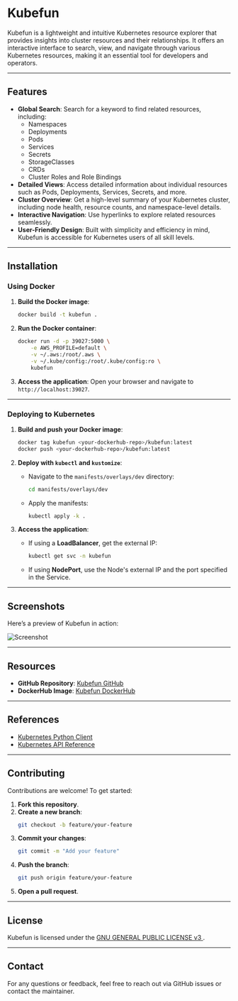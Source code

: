 # Kubefun

Kubefun is a lightweight and intuitive Kubernetes resource explorer that provides insights into cluster resources and their relationships. It offers an interactive interface to search, view, and navigate through various Kubernetes resources, making it an essential tool for developers and operators.

---

## Features

- **Global Search**: Search for a keyword to find related resources, including:
  - Namespaces
  - Deployments
  - Pods
  - Services
  - Secrets
  - StorageClasses
  - CRDs
  - Cluster Roles and Role Bindings
- **Detailed Views**: Access detailed information about individual resources such as Pods, Deployments, Services, Secrets, and more.
- **Cluster Overview**: Get a high-level summary of your Kubernetes cluster, including node health, resource counts, and namespace-level details.
- **Interactive Navigation**: Use hyperlinks to explore related resources seamlessly.
- **User-Friendly Design**: Built with simplicity and efficiency in mind, Kubefun is accessible for Kubernetes users of all skill levels.

---

## Installation

### Using Docker

1. **Build the Docker image**:
   ```bash
   docker build -t kubefun .
   ```

2. **Run the Docker container**:
   ```bash
   docker run -d -p 39027:5000 \
       -e AWS_PROFILE=default \
       -v ~/.aws:/root/.aws \
       -v ~/.kube/config:/root/.kube/config:ro \
       kubefun
   ```

3. **Access the application**:
   Open your browser and navigate to `http://localhost:39027`.

---

### Deploying to Kubernetes

1. **Build and push your Docker image**:
   ```bash
   docker tag kubefun <your-dockerhub-repo>/kubefun:latest
   docker push <your-dockerhub-repo>/kubefun:latest
   ```

2. **Deploy with `kubectl` and `kustomize`**:
   - Navigate to the `manifests/overlays/dev` directory:
     ```bash
     cd manifests/overlays/dev
     ```

   - Apply the manifests:
     ```bash
     kubectl apply -k .
     ```

3. **Access the application**:
   - If using a **LoadBalancer**, get the external IP:
     ```bash
     kubectl get svc -n kubefun
     ```
   - If using **NodePort**, use the Node's external IP and the port specified in the Service.

---

## Screenshots

Here’s a preview of Kubefun in action:

![Screenshot](static/images/screenshot.png)

---

## Resources

- **GitHub Repository**: [Kubefun GitHub](https://github.com/your-repo)
- **DockerHub Image**: [Kubefun DockerHub](https://hub.docker.com/r/your-docker-image)

---

## References

- [Kubernetes Python Client](https://github.com/kubernetes-client/python)
- [Kubernetes API Reference](https://kubernetes.io/docs/reference/kubernetes-api/)

---

## Contributing

Contributions are welcome! To get started:

1. **Fork this repository**.
2. **Create a new branch**:
   ```bash
   git checkout -b feature/your-feature
   ```
3. **Commit your changes**:
   ```bash
   git commit -m "Add your feature"
   ```
4. **Push the branch**:
   ```bash
   git push origin feature/your-feature
   ```
5. **Open a pull request**.

---

## License

Kubefun is licensed under the [GNU GENERAL PUBLIC LICENSE v3 ](LICENSE).

---

## Contact

For any questions or feedback, feel free to reach out via GitHub issues or contact the maintainer.
